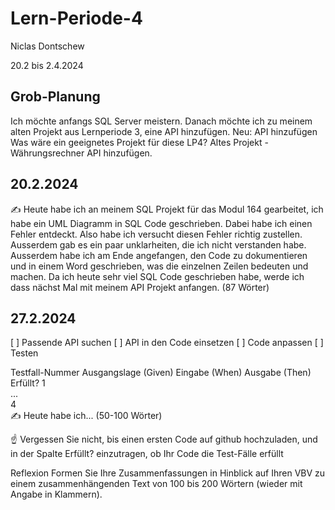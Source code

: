 # Lern-Periode-4

Niclas Dontschew

20.2 bis 2.4.2024

## Grob-Planung
Ich möchte anfangs SQL Server meistern. Danach möchte ich zu meinem alten Projekt aus Lernperiode 3, eine API hinzufügen. 
Neu: API hinzufügen
Was wäre ein geeignetes Projekt für diese LP4?
Altes Projekt - Währungsrechner API hinzufügen.

## 20.2.2024
✍️ Heute habe ich an meinem SQL Projekt für das Modul 164 gearbeitet, ich habe ein UML Diagramm in SQL Code geschrieben. Dabei habe ich einen Fehler entdeckt. Also habe ich versucht diesen Fehler richtig zustellen. Ausserdem gab es ein paar unklarheiten, die ich nicht verstanden habe. Ausserdem habe ich am Ende angefangen, den Code zu dokumentieren und in einem Word geschrieben, was die einzelnen Zeilen bedeuten und machen. Da ich heute sehr viel SQL Code geschrieben habe, werde ich dass nächst Mal mit meinem API Projekt anfangen. (87 Wörter)

## 27.2.2024
[ ] Passende API suchen
[ ] API in den Code einsetzen
[ ] Code anpassen
[ ] Testen

Testfall-Nummer	Ausgangslage (Given)	Eingabe (When)	Ausgabe (Then)	Erfüllt?
1				
...				
4				
✍️ Heute habe ich... (50-100 Wörter)

☝️ Vergessen Sie nicht, bis einen ersten Code auf github hochzuladen, und in der Spalte Erfüllt? einzutragen, ob Ihr Code die Test-Fälle erfüllt

Reflexion
Formen Sie Ihre Zusammenfassungen in Hinblick auf Ihren VBV zu einem zusammenhängenden Text von 100 bis 200 Wörtern (wieder mit Angabe in Klammern).
